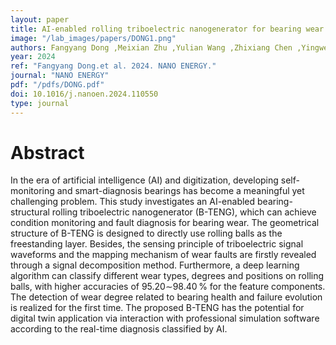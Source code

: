 ```yaml
---
layout: paper
title: AI-enabled rolling triboelectric nanogenerator for bearing wear diagnosis aiming at digital twin application
image: "/lab_images/papers/DONG1.png"
authors: Fangyang Dong ,Meixian Zhu ,Yulian Wang ,Zhixiang Chen ,Yingwei Dai ,Ziyue Xi ,Taili Du ,Minyi Xu
year: 2024
ref: "Fangyang Dong.et al. 2024. NANO ENERGY."
journal: "NANO ENERGY"
pdf: "/pdfs/DONG.pdf"
doi: 10.1016/j.nanoen.2024.110550
type: journal
---
```


# Abstract


In the era of artificial intelligence (AI) and digitization, developing self-monitoring and smart-diagnosis bearings has become a meaningful yet challenging problem. This study investigates an AI-enabled bearing-structural rolling triboelectric nanogenerator (B-TENG), which can achieve condition monitoring and fault diagnosis for bearing wear. The geometrical structure of B-TENG is designed to directly use rolling balls as the freestanding layer. Besides, the sensing principle of triboelectric signal waveforms and the mapping mechanism of wear faults are firstly revealed through a signal decomposition method. Furthermore, a deep learning algorithm can classify different wear types, degrees and positions on rolling balls, with higher accuracies of 95.20∼98.40 % for the feature components. The detection of wear degree related to bearing health and failure evolution is realized for the first time. The proposed B-TENG has the potential for digital twin application via interaction with professional simulation software according to the real-time diagnosis classified by AI.




